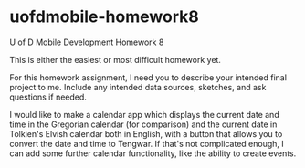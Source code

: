 # uofdmobile-homework8
U of D Mobile Development Homework 8

This is either the easiest or most difficult homework yet.

For this homework assignment, I need you to describe your intended final project to me. Include any intended data sources, sketches, and ask questions if needed.

I would like to make a calendar app which displays the current date and time in the Gregorian calendar (for comparison) and the current date in Tolkien's Elvish calendar both in English, with a button that allows you to convert the date and time to Tengwar. If that's not complicated enough, I can add some further calendar functionality, like the ability to create events.
